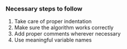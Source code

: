 ### Necessary steps to follow
1. Take care of proper indentation
2. Make sure the algorithm works correctly
3. Add proper comments wherever necessary
4. Use meaningful variable names
